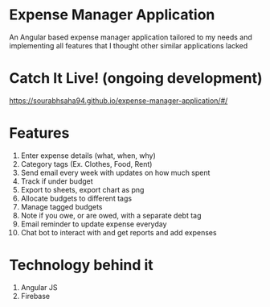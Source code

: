 # Expense Manager Application
An Angular based expense manager application tailored to my needs and implementing all features that I thought other similar applications lacked

# Catch It Live! (ongoing development)
https://sourabhsaha94.github.io/expense-manager-application/#/

# Features
1. Enter expense details (what, when, why)
2. Category tags (Ex. Clothes, Food, Rent)
3. Send email every week with updates on how much spent
4. Track if under budget
5. Export to sheets, export chart as png
6. Allocate budgets to different tags
7. Manage tagged budgets
8. Note if you owe, or are owed, with a separate debt tag
9. Email reminder to update expense everyday
10. Chat bot to interact with and get reports and add expenses

# Technology behind it
1. Angular JS
2. Firebase
